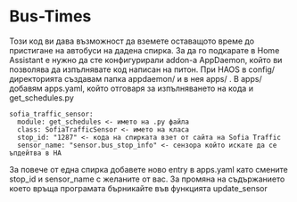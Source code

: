 # Bus-Times

Този код ви дава възможност да вземете оставащото време до пристигане на автобуси на дадена спирка. За да го подкарате в Home Assistant е нужно да сте конфигурирали аddon-a AppDaemon, който ви позволява да 
изпълнявате код написан на питон. При HAOS в config/ директорията създавам папка appdaemon/ и в нея apps/ . В apps/ добавям apps.yaml, който отговаря за изпълняването на кода и 
get_schedules.py
```
sofia_traffic_sensor:
  module: get_schedules <- името на .py файла
  class: SofiaTrafficSensor <- името на класа
  stop_id: "1287" <- кода на спирката взет от сайта на Sofia Traffic
  sensor_name: "sensor.bus_stop_info" <- сензора който искате да се ъпдейтва в HA
```
За повече от една спирка добавете ново entry в apps.yaml като смените stop_id и sensor_name с желаните от вас. За промяна на съдържанието което връща програмата бърникайте във функцията update_sensor
